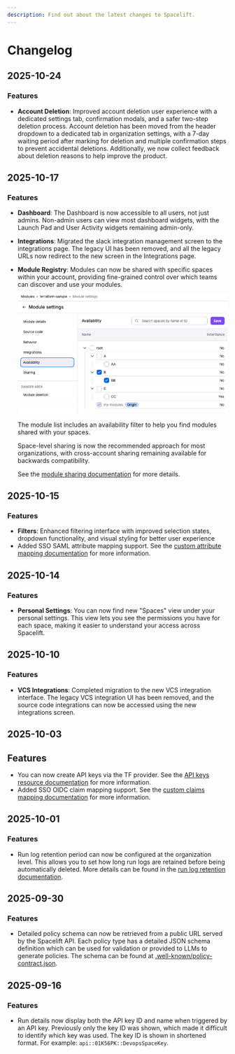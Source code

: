 ```yaml
---
description: Find out about the latest changes to Spacelift.
---
```


# Changelog

## 2025-10-24

### Features

- **Account Deletion**: Improved account deletion user experience with a dedicated settings tab, confirmation modals, and a safer two-step deletion process. Account deletion has been moved from the header dropdown to a dedicated tab in organization settings, with a 7-day waiting period after marking for deletion and multiple confirmation steps to prevent accidental deletions. Additionally, we now collect feedback about deletion reasons to help improve the product.

## 2025-10-17

### Features

- **Dashboard**: The Dashboard is now accessible to all users, not just admins. Non-admin users can view most dashboard widgets, with the Launch Pad and User Activity widgets remaining admin-only.
- **Integrations**: Migrated the slack integration management screen to the integrations page. The legacy UI has been removed, and all the legacy URLs now redirect to the new screen in the Integrations page.

- **Module Registry**: Modules can now be shared with specific spaces within your account, providing fine-grained control over which teams can discover and use your modules.

    ![](../assets/screenshots/terraform/modules/module_sharing.png)

    The module list includes an availability filter to help you find modules shared with your spaces.

    Space-level sharing is now the recommended approach for most organizations, with cross-account sharing remaining available for backwards compatibility.

    See the [module sharing documentation](../vendors/terraform/module-registry.md#sharing-modules) for more details.

## 2025-10-15

### Features

- **Filters**: Enhanced filtering interface with improved selection states, dropdown functionality, and visual styling for better user experience
- Added SSO SAML attribute mapping support. See the [custom attribute mapping documentation](../integrations/single-sign-on/README.md#custom-attribute-mapping-for-teams) for more information.

## 2025-10-14

### Features

- **Personal Settings**: You can now find new "Spaces" view under your personal settings. This view lets you see the permissions you have for each space, making it easier to understand your access across Spacelift.

## 2025-10-10

### Features

- **VCS Integrations**: Completed migration to the new VCS integration interface. The legacy VCS integration UI has been removed, and the source code integrations can now be accessed using the new integrations screen.

## 2025-10-03

## Features

- You can now create API keys via the TF provider. See the [API keys resource documentation](https://search.opentofu.org/provider/spacelift-io/spacelift/latest/docs/resources/api_key) for more information.
- Added SSO OIDC claim mapping support. See the [custom claims mapping documentation](../integrations/cloud-providers/oidc/README.md#configuring-custom-claims-mapping) for more information.

## 2025-10-01

### Features

- Run log retention period can now be configured at the organization level. This allows you to set how long run logs are retained before being automatically deleted. More details can be found in the [run log retention documentation](../../concepts/run#logs-retention).

## 2025-09-30

### Features

- Detailed policy schema can now be retrieved from a public URL served by the Spacelift API. Each policy type has a detailed JSON schema definition which can be used for validation or provided to LLMs to generate policies. The schema can be found at [.well-known/policy-contract.json](https://app.spacelift.io/.well-known/policy-contract.json).

## 2025-09-16

### Features

- Run details now display both the API key ID and name when triggered by an API key. Previously only the key ID was shown, which made it difficult to identify which key was used. The key ID is shown in shortened format. For example: `api::01K56PK::DevopsSpaceKey`.
